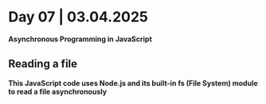 # Day 07 | 03.04.2025
**Asynchronous Programming in JavaScript**
## Reading a file
**This JavaScript code uses Node.js and its built-in fs (File System) module to read a file asynchronously**
